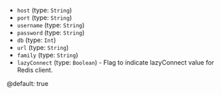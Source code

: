 
* `host` (type: `String`)
* `port` (type: `String`)
* `username` (type: `String`)
* `password` (type: `String`)
* `db` (type: `Int`)
* `url` (type: `String`)
* `family` (type: `String`)
* `lazyConnect` (type: `Boolean`) - Flag to indicate lazyConnect value for Redis client.

@default: true